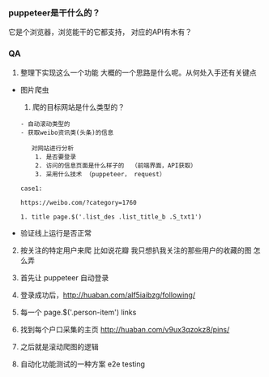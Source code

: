 ### puppeteer是干什么的？

 它是个浏览器，浏览能干的它都支持， 对应的API有木有？


### QA

1. 整理下实现这么一个功能 大概的一个思路是什么呢。从何处入手还有关键点

- 图片爬虫

    1. 爬的目标网站是什么类型的？

      - 自动滚动类型的
      - 获取weibo资讯类(头条)的信息

         对网站进行分析
          1. 是否要登录
          2. 访问的信息页面是什么样子的  （前端界面，API获取）
          3. 采用什么技术 （puppeteer， request）

      case1:

      https://weibo.com/?category=1760

      1. title page.$('.list_des .list_title_b .S_txt1')


- 验证线上运行是否正常


2. 按关注的特定用户来爬 比如说花瓣 我只想扒我关注的那些用户的收藏的图 怎么弄

  1. 首先让 puppeteer 自动登录
  2. 登录成功后，http://huaban.com/alf5iaibzg/following/
  3. 每一个 page.$('.person-item')  links
  4. 找到每个户口采集的主页 http://huaban.com/v9ux3qzokz8/pins/
  5. 之后就是滚动爬图的逻辑


3. 自动化功能测试的一种方案 e2e testing
